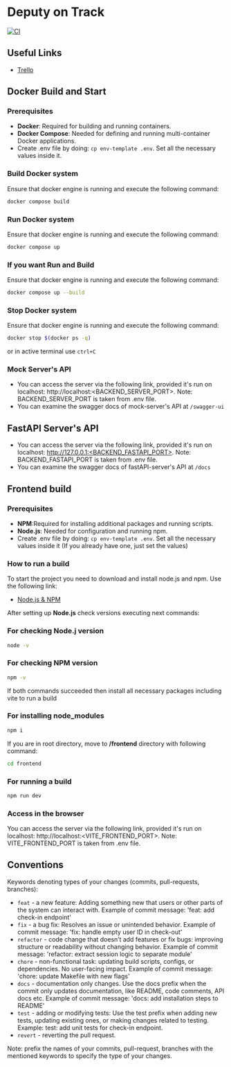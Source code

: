 # Deputy on Track
[![CI](https://github.com/The-Deputy-s-Dev-Party/deputy-on-track/actions/workflows/run_uts.yml/badge.svg)](https://github.com/The-Deputy-s-Dev-Party/deputy-on-track/actions/workflows/run_uts.yml)


## Useful Links
- [Trello](https://trello.com/b/oDkMzePx/deputy-on-track)

## Docker Build and Start

### Prerequisites
- **Docker**: Required for building and running containers.
- **Docker Compose**: Needed for defining and running multi-container Docker applications.
- Create .env file by doing: `cp env-template .env`. Set all the necessary values inside it.

### Build Docker system
Ensure that docker engine is running and execute the following command:
```bash
docker compose build
```

### Run Docker system
Ensure that docker engine is running and execute the following command:
```bash
docker compose up
```

### If you want Run and Build
Ensure that docker engine is running and execute the following command:
```bash
docker compose up --build
```

### Stop Docker system
Ensure that docker engine is running and execute the following command:
```bash
docker stop $(docker ps -q)
```
or in active terminal use ```ctrl+C```

### Mock Server's API
- You can access the server via the following link, provided it's run on localhost: http://localhost:<BACKEND_SERVER_PORT>. Note: BACKEND_SERVER_PORT is taken from .env file.
- You can examine the swagger docs of mock-server's API at `/swagger-ui`

## FastAPI Server's API
- You can access the server via the following link, provided it's run on localhost: http://127.0.0.1:<BACKEND_FASTAPI_PORT>. Note: BACKEND_FASTAPI_PORT is taken from .env file.
- You can examine the swagger docs of fastAPI-server's API at `/docs`

## Frontend build

### Prerequisites
- **NPM**:Required for installing additional packages and running scripts.
- **Node.js**: Needed for configuration and running npm.
- Create .env file by doing: `cp env-template .env`. Set all the necessary values inside it (If you already have one, just set the values)


### How to run a build
To start the project you need to download and install node.js and npm. Use the following link:
- [Node.js & NPM](https://trello.com/b/oDkMzePx/deputy-on-track)

After setting up **Node.js** check versions executing next commands:

### For checking Node.j version
```bash
node -v
```

### For checking NPM version
```bash
npm -v
```

If both commands succeeded then install all necessary packages including vite to run a build
### For installing node_modules
```bash
npm i
```
If you are in root directory, move to **/frontend** directory with following command:
```bash
cd frontend
```

### For running a build
```bash
npm run dev
```
### Access in the browser
You can access the server via the following link, provided it's run on localhost: http://localhost:<VITE_FRONTEND_PORT>. Note: VITE_FRONTEND_PORT is taken from .env file.




## Conventions
Keywords denoting types of your changes (commits, pull-requests, branches):
- `feat` - a new feature: Adding something new that users or other parts of the system can interact with.
Example of commit message: 'feat: add check-in endpoint'
- `fix` - a bug fix: Resolves an issue or unintended behavior.
Example of commit message: 'fix: handle empty user ID in check-out'
- `refactor` - code change that doesn’t add features or fix bugs: improving structure or readability without changing behavior.
Example of commit message: 'refactor: extract session logic to separate module'
- `chore` - non-functional task: updating build scripts, configs, or dependencies. No user-facing impact.
Example of commit message: 'chore: update Makefile with new flags'
- `docs` - documentation only changes. Use the docs prefix when the commit only updates documentation, like README, code comments, API docs etc.
Example of commit message: 'docs: add installation steps to README'
- `test` - adding or modifying tests: Use the test prefix when adding new tests, updating existing ones, or making changes related to testing.
Example: test: add unit tests for check-in endpoint.
- `revert` - reverting the pull request.

Note: prefix the names of your commits, pull-request, branches with the mentioned keywords to specify the type of your changes.

